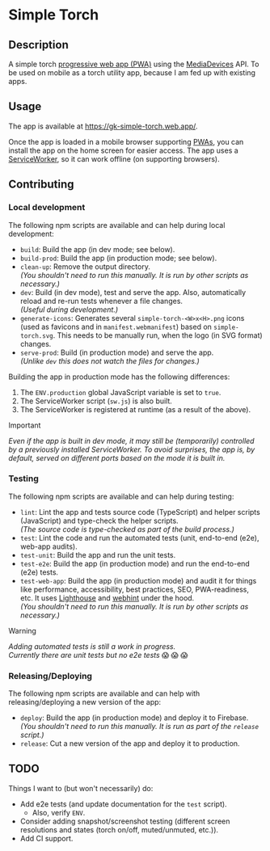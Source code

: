 # Simple Torch


## Description

A simple torch [progressive web app (PWA)][mdn-pwa] using the [MediaDevices][mdn-media-devices] API.
To be used on mobile as a torch utility app, because I am fed up with existing apps.


## Usage

The app is available at https://gk-simple-torch.web.app/.

Once the app is loaded in a mobile browser supporting [PWAs][mdn-pwa], you can install the app on the home screen for
easier access. The app uses a [ServiceWorker][mdn-sw], so it can work offline (on supporting browsers).


## Contributing


### Local development

The following npm scripts are available and can help during local development:

- `build`: Build the app (in dev mode; see below).
- `build-prod`: Build the app (in production mode; see below).
- `clean-up`: Remove the output directory.<br />
  _(You shouldn't need to run this manually. It is run by other scripts as necessary.)_
- `dev`: Build (in dev mode), test and serve the app. Also, automatically reload and re-run tests whenever a file
  changes.<br />
  _(Useful during development.)_
- `generate-icons`: Generates several `simple-torch-<W>x<H>.png` icons (used as favicons and in `manifest.webmanifest`)
  based on `simple-torch.svg`. This needs to be manually run, when the logo (in SVG format) changes.
- `serve-prod`: Build (in production mode) and serve the app.<br />
  _(Unlike `dev` this does not watch the files for changes.)_

Building the app in production mode has the following differences:
1. The `ENV.production` global JavaScript variable is set to `true`.
2. The ServiceWorker script (`sw.js`) is also built.
3. The ServiceWorker is registered at runtime (as a result of the above).

> [!IMPORTANT]
> _Even if the app is built in dev mode, it may still be (temporarily) controlled by a previously installed
> ServiceWorker. To avoid surprises, the app is, by default, served on different ports based on the mode it is built
> in._

### Testing

The following npm scripts are available and can help during testing:

- `lint`: Lint the app and tests source code (TypeScript) and helper scripts (JavaScript) and type-check the helper
  scripts.<br />
  _(The source code is type-checked as part of the build process.)_
- `test`: Lint the code and run the automated tests (unit, end-to-end (e2e), web-app audits).
- `test-unit`: Build the app and run the unit tests.
- `test-e2e`: Build the app (in production mode) and run the end-to-end (e2e) tests.
- `test-web-app`: Build the app (in production mode) and audit it for things like performance, accessibility, best
  practices, SEO, PWA-readiness, etc. It uses [Lighthouse][lighthouse] and [webhint][webhint] under the hood.<br />
  _(You shouldn't need to run this manually. It is run by other scripts as necessary.)_

> [!WARNING]
> _Adding automated tests is still a work in progress._<br />
> _Currently there are unit tests but no e2e tests_ :scream: :scream: :scream:

### Releasing/Deploying

The following npm scripts are available and can help with releasing/deploying a new version of the app:

- `deploy`: Build the app (in production mode) and deploy it to Firebase.<br />
  _(You shouldn't need to run this manually. It is run as part of the `release` script.)_
- `release`: Cut a new version of the app and deploy it to production.


## TODO

Things I want to (but won't necessarily) do:

- Add e2e tests (and update documentation for the `test` script).
  - Also, verify `ENV`.
- Consider adding snapshot/screenshot testing (different screen resolutions and states (torch on/off, muted/unmuted, etc.)).
- Add CI support.


[mdn-media-devices]: https://developer.mozilla.org/en-US/docs/Web/API/MediaDevices
[mdn-pwa]: https://developer.mozilla.org/en-US/docs/Web/Progressive_web_apps
[mdn-sw]: https://developer.mozilla.org/en-US/docs/Web/API/Service_Worker_API
[lighthouse]: https://developers.google.com/web/tools/lighthouse
[run-lighthouse]: scripts/run-lighthouse.mjs
[webhint]: https://webhint.io/
